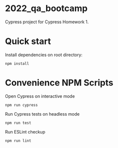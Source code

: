 # 2022_qa_bootcamp

Cypress project for Cypress Homework 1.

# Quick start

Install dependencies on root directory:

```
npm install
```

# Convenience NPM Scripts

Open Cypress on interactive mode

```
npm run cypress
```

Run Cypress tests on headless mode

```
npm run test
```

Run ESLint checkup

```
npm run lint
```
